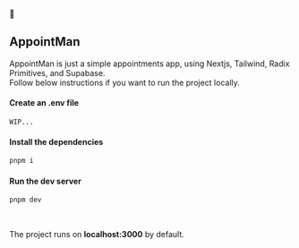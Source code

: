 📆

## AppointMan

AppointMan is just a simple appointments app, using Nextjs, Tailwind, Radix Primitives, and Supabase. <br />
Follow below instructions if you want to run the project locally.

#### Create an .env file

```
WIP...
```

#### Install the dependencies
```bash
pnpm i
```

#### Run the dev server
```bash
pnpm dev
```
<br/>

The project runs on **localhost:3000** by default.
